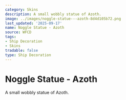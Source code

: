 ```yaml
---
category: Skins
description: A small wobbly statue of Azoth.
image: ../images/noggle-statue---azoth-8d4d105b72.png
last_updated: '2025-09-17'
name: Noggle Statue - Azoth
source: WFCD
tags:
- Ship Decoration
- Skins
tradable: false
type: Ship Decoration
---
```


# Noggle Statue - Azoth

A small wobbly statue of Azoth.

